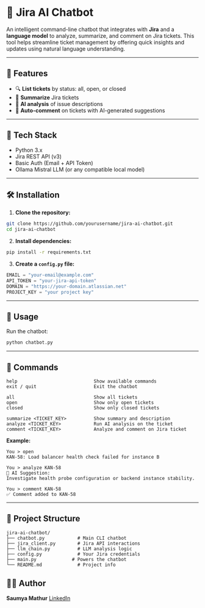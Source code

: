 # 🤖 Jira AI Chatbot

An intelligent command-line chatbot that integrates with **Jira** and a **language model** to analyze, summarize, and comment on Jira tickets.
This tool helps streamline ticket management by offering quick insights and updates using natural language understanding.

---

## 🚀 Features

* 🔍 **List tickets** by status: all, open, or closed
* 📄 **Summarize** Jira tickets
* 🧠 **AI analysis** of issue descriptions
* 💬 **Auto-comment** on tickets with AI-generated suggestions

---

## 🧠 Tech Stack

* Python 3.x
* Jira REST API (v3)
* Basic Auth (Email + API Token)
* Ollama Mistral LLM (or any compatible local model)

---

## 🛠️ Installation

1. **Clone the repository:**

```bash
git clone https://github.com/yourusername/jira-ai-chatbot.git
cd jira-ai-chatbot
```

2. **Install dependencies:**

```bash
pip install -r requirements.txt
```

3. **Create a `config.py` file:**

```python
EMAIL = "your-email@example.com"
API_TOKEN = "your-jira-api-token"
DOMAIN = "https://your-domain.atlassian.net"
PROJECT_KEY = "your project key"  
```

---

## 💬 Usage

Run the chatbot:

```bash
python chatbot.py
```

---

## 🔧 Commands

```
help                            Show available commands
exit / quit                     Exit the chatbot

all                             Show all tickets
open                            Show only open tickets
closed                          Show only closed tickets

summarize <TICKET_KEY>          Show summary and description
analyze <TICKET_KEY>            Run AI analysis on the ticket
comment <TICKET_KEY>            Analyze and comment on Jira ticket
```

**Example:**

```
You > open
KAN-58: Load balancer health check failed for instance B

You > analyze KAN-58
🧠 AI Suggestion:
Investigate health probe configuration or backend instance stability.

You > comment KAN-58
✅ Comment added to KAN-58
```

---

## 📁 Project Structure

```
jira-ai-chatbot/
├── chatbot.py            # Main CLI chatbot
├── jira_client.py        # Jira API interactions
├── llm_chain.py          # LLM analysis logic
├── config.py             # Your Jira credentials
├── main.py             # Powers the chatbot
└── README.md             # Project info
```

## 👩‍💻 Author

**Saumya Mathur**
[LinkedIn](https://www.linkedin.com/in/saumya-mathur-60351a270/) 
